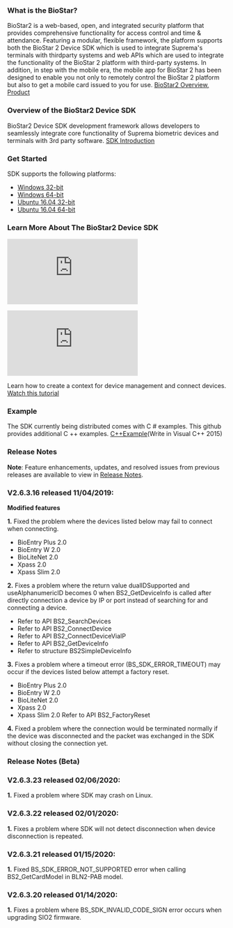 ### What is the BioStar?

BioStar2 is a web-based, open, and integrated security platform that provides comprehensive functionality for access control and time & attendance. Featuring a modular, flexible framework, the platform supports both the BioStar 2 Device SDK which is used to integrate Suprema's terminals with thirdparty systems and web APIs which are used to integrate the functionality of the BioStar 2 platform with third-party systems. In addition, in step with the mobile era, the mobile app for BioStar 2 has been designed to enable you not only to remotely control the BioStar 2 platform but also to get a mobile card issued to you for use.
[BioStar2 Overview](https://www.supremainc.com/en/platform/hybrid-security-platform-biostar-2.asp)[, Product](https://www.supremainc.com/en/hardware/security-products-lineup.asp)

### Overview of the BioStar2 Device SDK

BioStar2 Device SDK development framework allows developers to seamlessly integrate core functionality of Suprema biometric devices and terminals with 3rd party software.
[SDK Introduction](https://www.supremainc.com/en/support/development-tools_biostar-2-sdk.asp)

### Get Started

SDK supports the following platforms:
* [Windows 32-bit](https://github.com/supremainc/BioStar2_device_SDK/tree/master/SDK/Lib/Window/lib/x86)
* [Windows 64-bit](https://github.com/supremainc/BioStar2_device_SDK/tree/master/SDK/Lib/Window/lib/x64)
* [Ubuntu 16.04 32-bit](https://github.com/supremainc/BioStar2_device_SDK/tree/master/SDK/Lib/Linux/lib/x86)
* [Ubuntu 16.04 64-bit](https://github.com/supremainc/BioStar2_device_SDK/tree/master/SDK/Lib/Linux/lib/x64)

### Learn More About The BioStar2 Device SDK

![Framework](http://kb.supremainc.com/bs2sdk/lib/exe/fetch.php?w=600&tok=70cf2a&media=ko:biostar_2_sdk_framework_1.png)

![Workflow](http://kb.supremainc.com/bs2sdk/lib/exe/fetch.php?w=650&tok=9f4e6e&media=ko:workflow.png)

Learn how to create a context for device management and connect devices. [Watch this tutorial](http://kb.supremainc.com/bs2sdk./doku.php?id=en:quick_guide)

### Example

The SDK currently being distributed comes with C # examples. This github provides additional C ++ examples. 
[C++Example](https://github.com/supremainc/BioStar2_device_SDK/tree/master/Example_Cpp)(Write in Visual C++ 2015)

### Release Notes

**Note**: Feature enhancements, updates, and resolved issues from previous releases are available to view in [Release Notes](http://kb.supremainc.com/bs2sdk./doku.php?id=en:release_note).

### V2.6.3.16 released 11/04/2019:

**Modified features**

**1.** Fixed the problem where the devices listed below may fail to connect when connecting.
* BioEntry Plus 2.0
* BioEntry W 2.0
* BioLiteNet 2.0
* Xpass 2.0
* Xpass Slim 2.0

**2.** Fixes a problem where the return value dualIDSupported and useAlphanumericID becomes 0 when BS2_GetDeviceInfo is called after directly connection a device by IP or port instead of searching for and connecting a device.
* Refer to API BS2_SearchDevices
* Refer to API BS2_ConnectDevice
* Refer to API BS2_ConnectDeviceViaIP
* Refer to API BS2_GetDeviceInfo
* Refer to structure BS2SimpleDeviceInfo

**3.** Fixes a problem where a timeout error (BS_SDK_ERROR_TIMEOUT) may occur if the devices listed below attempt a factory reset.
* BioEntry Plus 2.0
* BioEntry W 2.0
* BioLiteNet 2.0
* Xpass 2.0
* Xpass Slim 2.0
Refer to API BS2_FactoryReset

**4.** Fixed a problem where the connection would be terminated normally if the device was disconnected and the packet was exchanged in the SDK without closing the connection yet.


### Release Notes (Beta)

### V2.6.3.23 released 02/06/2020:
**1.** Fixed a problem where SDK may crash on Linux.

### V2.6.3.22 released 02/01/2020:
**1.** Fixes a problem where SDK will not detect disconnection when device disconnection is repeated.

### V2.6.3.21 released 01/15/2020:
**1.** Fixed BS_SDK_ERROR_NOT_SUPPORTED error when calling BS2_GetCardModel in BLN2-PAB model.

### V2.6.3.20 released 01/14/2020:
**1.** Fixes a problem where BS_SDK_INVALID_CODE_SIGN error occurs when upgrading SIO2 firmware.